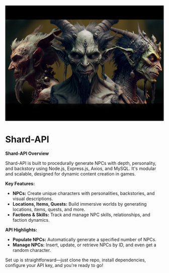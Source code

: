 <p align="center">
  <img src="./pic/goblinOrthoHead.png" />
</p>

# Shard-API
**Shard-API Overview**

Shard-API is built to procedurally generate NPCs with depth, personality, and backstory using Node.js, Express.js, Axios, and MySQL. It's modular and scalable, designed for dynamic content creation in games.

**Key Features:**

- **NPCs:** Create unique characters with personalities, backstories, and visual descriptions.
- **Locations, Items, Quests:** Build immersive worlds by generating locations, items, quests, and more.
- **Factions & Skills:** Track and manage NPC skills, relationships, and faction dynamics.
  
**API Highlights:**

- **Populate NPCs:** Automatically generate a specified number of NPCs.
- **Manage NPCs:** Insert, update, or retrieve NPCs by ID, and even get a random character.
  
Set up is straightforward—just clone the repo, install dependencies, configure your API key, and you're ready to go!
